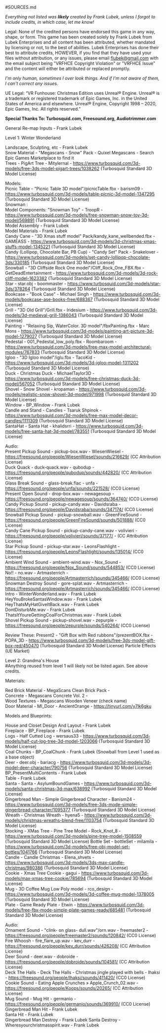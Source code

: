 #SOURCES.md

*Everything not listed was **likely** created by Frank Lubek, unless I forgot to include credits, in which case, let me know!*

Legal: 
None of the credited persons have endorsed this game in any way, shape, or form.
This game has been created solely by Frank Lubek from Lubek Enterprises and all content has been attributed, whether mandated by licensing or not, to the best of abilities. 
Lubek Enterprises has done their best to attribute credits, HOWEVER, if you find that they have used your files without attribution, or any issues, please email flubek@gmail.com with the email subject being "VRFHCE Copyright Violation" or "VRFHCE Issue"
and the content will either be attributed or replaced promptly. 

*I'm only human, sometimes I over look things. And if I'm not aware of them, I can't correct any issues.*

UE Legal:
“VR Funhouse: Christmas Edition uses Unreal® Engine. Unreal® is a trademark or registered trademark of Epic Games, Inc. in the United States of America and elsewhere.
Unreal® Engine, Copyright 1998 – 2020, Epic Games, Inc. All rights reserved.”

**Special Thanks To: Turbosquid.com, Freesound.org, Audiotrimmer.com**

  
General
Re-map Inputs - Frank Lubek
  
  
Level 1: Winter Wonderland

Landscape, Sculpting, etc - Frank Lubek  
Snow Material - "Megascans - Snow" Pack - Quixel Megascans - Search Epic Games Marketplace to find it  
Trees - PigArt Tree - Mitylernal - https://www.turbosquid.com/3d-models/free-3ds-model-pigart-trees/1038262 (Turbosquid Standard 3D Model License)  
  
Models:  
Picnic Table - "Picnic Table 3D model"/picnicTable.fbx - barism09 - https://www.turbosquid.com/3d-models/table-picnic-3d-model-1347295 (Turbosquid Standard 3D Model License)  
Snowman :  
	Model Components: "Snowman Toy" - TroopR - https://www.turbosquid.com/3d-models/free-snowman-snow-toy-3d-model/569891 (Turbosquid Standard 3D Model License)  
	Model Assembly - Frank Lubek  
	Model Materials - Frank Lubek  
Candy Cane - "3D Xmas stuff model" Pack/kandy_kane_wellbended.fbx - GAMEASS - https://www.turbosquid.com/3d-models/3d-christmas-xmas-stuffs-model-1345221 (Turbosquid Standard 3D Model License)  
Candy (Lollipop, Chocolate Bar, PB Cup) - "Candy Set" Pack - Snakelover - https://www.turbosquid.com/3d-models/set-candy-lollipop-chocolate-3ds/330185 (Turbosquid Standard 3D Model License)  
Snowball - "3D Cliffside Rock One model"/Cliff_Rock_One_FBX.fbx - GetDeadEntertainment - https://www.turbosquid.com/3d-models/3d-rock-cliff-model-1623382 (Turbosquid Standard 3D Model License)  
Star - star.obj - boommaster - https://www.turbosquid.com/3d-models/star-3ds/378264 (Turbosquid Standard 3D Model License)  
Bookcase - "Book Case" - Michael Singh - https://www.turbosquid.com/3d-models/bookcase-ase-books-free/688367 (Turbosquid Standard 3D Model License)  
Grill - "3D Old Grill"/Grill.fbx - Iridesium - https://www.turbosquid.com/3d-models/3d-medieval-grill-1386043 (Turbosquid Standard 3D Model License)  
Painting - "Relaxing Sip, WaterColor. 3D model"/fbxPainting.fbx - Marc Mons - https://www.turbosquid.com/3d-models/painting-art-picture-3d-model-1279027 (Turbosquid Standard 3D Model License)  
Pedestal - 001_Pedestal_low_poly.fbx - Roombaroom - https://www.turbosquid.com/3d-models/free-max-model-architectural-modules/767833 (Turbosquid Standard 3D Model License)  
Igloo - "3D Igloo model"/iglu.fbx - TacoKid - https://www.turbosquid.com/3d-models/3d-igloo-model-1311202 (Turbosquid Standard 3D Model License)  
Duck - Christmas Duck - MichaelTaylor3D - https://www.turbosquid.com/3d-models/free-christmas-duck-3d-model/567052 (Turbosquid Standard 3D Model License)  
Shovel - Snow Shovel - kropaman - https://www.turbosquid.com/3d-models/realistic-snow-shovel-3d-model/971998 (Turbosquid Standard 3D Model License)  
Window - BP_Window - Frank Lubek  
Candle and Stand - Candles - Tsaruk Shpinok - https://www.turbosquid.com/3d-models/free-max-model-decor-candles/1111309 (Turbosquid Standard 3D Model License)  
SantaHat - Santa Hat -  khalidsrri - https://www.turbosquid.com/3d-models/free-santa-hat-3d-model/783551 (Turbosquid Standard 3D Model License)  
  
  
Audio:  
Present Pickup Sound - pickup-box.wav - WiesenWiesel - https://freesound.org/people/WiesenWiesel/sounds/216629/ (CC Attribution License)  
Duck Quack - duck-quack.wav - qubodup - https://freesound.org/people/qubodup/sounds/442820/ (CC Attribution License)  
Glass Break Sound - glass-break.flac - unfa - https://freesound.org/people/unfa/sounds/221528/ (CC0 License)  
Present Open Sound - drop-box.wav - newagesoup - https://freesound.org/people/newagesoup/sounds/364740/ (CC0 License)  
Candy Pickup Sound - pickup-candy.wav - Davidsraba - https://freesound.org/people/Davidsraba/sounds/347174/ (CC0 License)  
Snowball Pickup Sound - pickup-snowball.wav - GreenFireSound - https://freesound.org/people/GreenFireSound/sounds/501888/ (CC0 License)  
Candy Cane Pickup Sound - pickup-candy-cane.wav - volivieri - https://freesound.org/people/volivieri/sounds/37177/ - (CC Attribution License)  
Star Pickup Sound - pickup-star.wav - LeonsFlashlight - https://freesound.org/people/LeonsFlashlight/sounds/135014/ (CC0 License)  
Ambient Wind Sound - ambient-wind.wav - Nox_Sound - https://freesound.org/people/Nox_Sound/sounds/544853/ (CC0 License)  
No!! - no.wav - Artmasterrich - https://freesound.org/people/Artmasterrich/sounds/345466/ (CC0 License)  
Snowman Destroy Sound - gore-splat.wav - Artmasterrich - https://freesound.org/people/Artmasterrich/sounds/345466/ (CC0 License)    
Intro - WinterWonderland.wav - Frank Lubek  
HeyYouBrokeSantasWindow.wav - Frank Lubek  
HeyThatsMyHatGiveItBack.wav - Frank Lubek  
DontDisturbMe.wav - Frank Lubek  
ThatsItYoureGettingCoalForChristmas.wav - Frank Lubek  
Shovel Pickup Sound - pickup-shovel.wav - zepurple - https://freesound.org/people/zepurple/sounds/540264/ (CC0 License)  
  
  
  
Review These:
Present2 - "Gift Box with Red rubbons"/prezentBOX.fbx - POPA_3D - https://www.turbosquid.com/3d-models/free-3ds-model-gift-box-red/450470 (Turbosquid Standard 3D Model License)
Particle Effects (UE Market)




Level 2: Grandma's House  
#Anything reused from level 1 will likely not be listed again. See above credits.  
  
Materials:  
  
Red Brick Material - MegaScans Clean Brick Pack -   
Concrete - Megascans Concrete Vol. 2 -   
Wood Textures - Megascans Wooden Veneer (check name)  
Door Material - MI_Door - AncientOrange - https://tinyurl.com/y7lk6gku  
  
Models and Blueprints:  
  
House and Closet Design And Layout - Frank Lubek  
Fireplace - BP_Fireplace - Frank Lubek  
Logs - Half Cutted Log - wersaus33 - https://www.turbosquid.com/3d-models/half-cut-log-tree-3d-model-1203066 (Turbosquid Standard 3D Model License)  
Coal Chunks - BP_CoalChunk - Frank Lubek (Snowball from Level 1 used as a base object)  
Deer - deer.obj - bariacg - https://www.turbosquid.com/3d-models/3d-model-deer-character/790756 (Turbosquid Standard 3D Model License)  
BP_PresentMultiContents - Frank Lubek  
Table - Frank Lubek  
Santa - Santa - AsylumBoundGames - https://www.turbosquid.com/3d-models/santa-christmas-3d-max/638992 (Turbosquid Standard 3D Model License)  
Gingerbread Man - Simple Gingerbread Character - Banism24 - https://www.turbosquid.com/3d-models/free-3ds-mode-simple-gingerbread-character/1095377 (Turbosquid Standard 3D Model License)  
Wreath - Christmas Wreath - hyena5 - https://www.turbosquid.com/3d-models/christmas-wreaths-blend-free/1103754 (Turbosquid Standard 3D Model License)  
Stocking - 
XMas Tree - Pine Tree Model - Rock_Knot_8 - https://www.turbosquid.com/3d-models/pine-tree-model-1508559 (Turbosquid Standard 3D Model License)
Bottle Set - bottleSet - milamila - https://www.turbosquid.com/3d-models/free-obj-model-set-bottles/1041766 (Turbosquid Standard 3D Model License)  
Candle - Candle Christmas - Elena_shvets - https://www.turbosquid.com/3d-models/3ds-max-candle-christmas/980386 (Turbosquid Standard 3D Model License)  
Cookie - Xmas Tree Cookie - gagui - https://www.turbosquid.com/3d-models/max-xmas-tree-cookie/785694 (Turbosquid Standard 3D Model License)  
Mug - 3D Coffee Mug Low Poly model - rco_design - https://www.turbosquid.com/3d-models/3d-coffee-mug-model-1378005 (Turbosquid Standard 3D Model License)  
Plate - Game Ready Plate - Etwin - https://www.turbosquid.com/3d-models/free-fbx-mode-simple-plate-games-ready/685481 (Turbosquid Standard 3D Model License)  

Audio:  
Ornament Sound - "clink- on glass- dull.wav"/orn.wav - freemaster2 - https://freesound.org/people/freemaster2/sounds/120842/ (CC0 License)  
Fire Whoosh - fire_flare_up.wav -  kev_durr - https://freesound.org/people/kev_durr/sounds/426208/ (CC Attribution License)  
Deer Sound - deer.wav - dobroide - https://freesound.org/people/dobroide/sounds/104581/ (CC Attribution License)  
Deck The Halls - Deck The Halls - Christmas jingle played with bells - Ihaksi - https://freesound.org/people/Ihaksi/sounds/411420/ (CC0 License)  
Cookie Sound - Eating Apple Crunches » Apple_Crunch_02.wav - https://freesound.org/people/Koops/sounds/20265/ (CC Attribution License)  
Mug Sound - Mug Hit - germanio - https://freesound.org/people/germanio/sounds/369910/ (CC0 License)  
Gingerbread Man Hit - Frank Lubek  
Santa Hit - Frank Lubek  
Gingerbread Man Destroy - Frank Lubek
Santa Destroy - Wheresyourchristmasspirit.wav - Frank Lubek
